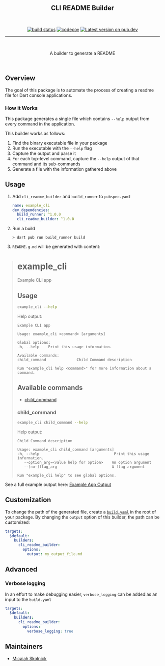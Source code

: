 <h2 align="center">CLI README Builder</h2>
<br/>

<p align="center">
<a href="https://github.com/m-skolnick/cli_readme_builder/actions/workflows/build.yaml"><img src="https://github.com/m-skolnick/cli_readme_builder/actions/workflows/build.yaml/badge.svg" alt="build status"></a>
<a href="https://codecov.io/gh/m-skolnick/cli_readme_builder"><img src="https://codecov.io/gh/m-skolnick/cli_readme_builder/branch/main/graph/badge.svg" alt="codecov"></a>
<a href="https://pub.dev/packages/cli_readme_builder"><img src="https://img.shields.io/pub/v/cli_readme_builder.svg" alt="Latest version on pub.dev"></a>
</p>

---
<br/>

<p align="center">A builder to generate a README </p>
<br/>

## Overview

The goal of this package is to automate the process of creating a readme file for Dart console applications.

### How it Works

This package generates a single file which contains `--help` output from every command in the application.

This builder works as follows:
1. Find the binary executable file in your package
1. Run the executable with the `--help` flag
1. Capture the output and parse it
1. For each top-level command, capture the `--help` output of that command and its sub-commands
1. Generate a file with the information gathered above

## Usage
1. Add `cli_readme_builder` and `build_runner` to `pubspec.yaml`

    ```yaml
    name: example_cli
    dev_dependencies:
      build_runner: ^1.0.0
      cli_readme_builder: ^1.0.0
    ```

1. Run a build

    ```console
    > dart pub run build_runner build
    ```

1. `README.g.md` will be generated with content:
># example_cli
>
>Example CLI app
>
>## Usage
>
>```sh
>example_cli --help
>```
>
>Help output:
>
>```
>Example CLI app
>
>Usage: example_cli <command> [arguments]
>
>Global options:
>-h, --help    Print this usage information.
>
>Available commands:
  >child_command              Child Command description
>
>Run "example_cli help <command>" for more information about a command.
>```
>
>## Available commands
>
>* [child_command](#child_command)
>
>### child_command
>
>```sh
>example_cli child_command --help
>```
>
>Help output:
>
>```
>Child Command description
>
>Usage: example_cli child_command [arguments]
> -h, --help                                  Print this usage information.
>    --option_arg=<value help for option>    An option argument
>    --[no-]flag_arg                         A flag argument
>
>Run "example_cli help" to see global options.
>```

See a full example output here: [Example App Output][example_app_output]

## Customization

To change the path of the generated file, create a [`build.yaml`][build_config]
in the root of your package.
By changing the `output` option of this builder, the path can be customized:

```yaml
targets:
  $default:
    builders:
      cli_readme_builder:
        options:
          output: my_output_file.md
```

## Advanced

### Verbose logging

In an effort to make debugging easier, `verbose_logging` can be added as an input to the `build.yaml`

```yaml
targets:
  $default:
    builders:
      cli_readme_builder:
        options:
          verbose_logging: true
```

## Maintainers

- [Micaiah Skolnick](https://github.com/m-skolnick)

[build_config]: https://pub.dev/packages/build_config
[example_app_output]: https://github.com/m-skolnick/cli_readme_builder/blob/main/example/my_output_file.md